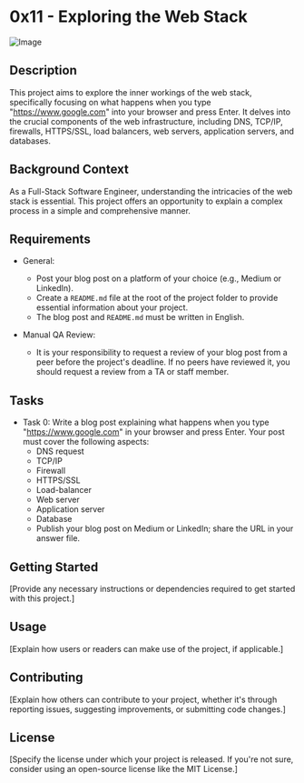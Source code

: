 # 0x11 - Exploring the Web Stack

![Image](https://example.com/your_project_image.jpg)

## Description

This project aims to explore the inner workings of the web stack, specifically focusing on what happens when you type "https://www.google.com" into your browser and press Enter. It delves into the crucial components of the web infrastructure, including DNS, TCP/IP, firewalls, HTTPS/SSL, load balancers, web servers, application servers, and databases.

## Background Context

As a Full-Stack Software Engineer, understanding the intricacies of the web stack is essential. This project offers an opportunity to explain a complex process in a simple and comprehensive manner.

## Requirements

- General:
  - Post your blog post on a platform of your choice (e.g., Medium or LinkedIn).
  - Create a `README.md` file at the root of the project folder to provide essential information about your project.
  - The blog post and `README.md` must be written in English.

- Manual QA Review:
  - It is your responsibility to request a review of your blog post from a peer before the project's deadline. If no peers have reviewed it, you should request a review from a TA or staff member.

## Tasks

- Task 0: Write a blog post explaining what happens when you type "https://www.google.com" in your browser and press Enter. Your post must cover the following aspects:
  - DNS request
  - TCP/IP
  - Firewall
  - HTTPS/SSL
  - Load-balancer
  - Web server
  - Application server
  - Database
  - Publish your blog post on Medium or LinkedIn; share the URL in your answer file.

## Getting Started

[Provide any necessary instructions or dependencies required to get started with this project.]

## Usage

[Explain how users or readers can make use of the project, if applicable.]

## Contributing

[Explain how others can contribute to your project, whether it's through reporting issues, suggesting improvements, or submitting code changes.]

## License

[Specify the license under which your project is released. If you're not sure, consider using an open-source license like the MIT License.]

